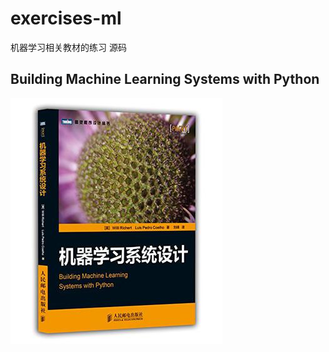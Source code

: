 # exercises-ml

机器学习相关教材的练习 源码


## Building Machine Learning Systems with Python

![Building Machine Learning Systems with Python](https://raw.githubusercontent.com/JackonYang/exercises-ml/master/building-machine-learning-systems-with-python/over.jpg)
